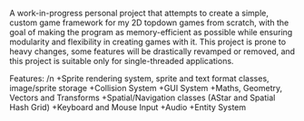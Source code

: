 A work-in-progress personal project that attempts to create a simple, custom game framework for my 2D topdown games from scratch, with the goal of making the program as memory-efficient as possible while ensuring modularity and flexibility in creating games with it. This project is prone to heavy changes, some features will be drastically revamped or removed, and this project is suitable only for single-threaded applications.

Features:
/n +Sprite rendering system, sprite and text format classes, image/sprite storage
+Collision System
+GUI System
+Maths, Geometry, Vectors and Transforms
+Spatial/Navigation classes (AStar and Spatial Hash Grid)
+Keyboard and Mouse Input
+Audio
+Entity System

